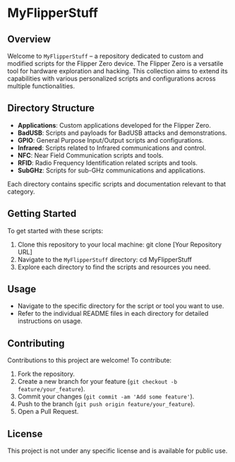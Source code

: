# MyFlipperStuff

## Overview
Welcome to `MyFlipperStuff` – a repository dedicated to custom and modified scripts for the Flipper Zero device. The Flipper Zero is a versatile tool for hardware exploration and hacking. This collection aims to extend its capabilities with various personalized scripts and configurations across multiple functionalities.

## Directory Structure
- **Applications**: Custom applications developed for the Flipper Zero.
- **BadUSB**: Scripts and payloads for BadUSB attacks and demonstrations.
- **GPIO**: General Purpose Input/Output scripts and configurations.
- **Infrared**: Scripts related to Infrared communications and control.
- **NFC**: Near Field Communication scripts and tools.
- **RFID**: Radio Frequency Identification related scripts and tools.
- **SubGHz**: Scripts for sub-GHz communications and applications.

Each directory contains specific scripts and documentation relevant to that category.

## Getting Started
To get started with these scripts:

1. Clone this repository to your local machine:
git clone [Your Repository URL]
2. Navigate to the `MyFlipperStuff` directory:
cd MyFlipperStuff
3. Explore each directory to find the scripts and resources you need.

## Usage
- Navigate to the specific directory for the script or tool you want to use.
- Refer to the individual README files in each directory for detailed instructions on usage.

## Contributing
Contributions to this project are welcome! To contribute:

1. Fork the repository.
2. Create a new branch for your feature (`git checkout -b feature/your_feature`).
3. Commit your changes (`git commit -am 'Add some feature'`).
4. Push to the branch (`git push origin feature/your_feature`).
5. Open a Pull Request.

## License
This project is not under any specific license and is available for public use.

